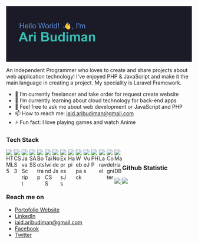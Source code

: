 <img align="center" src="header.png" />

An independent Programmer who loves to create and share projects about web application technology! I've enjoyed PHP & JavaScript and make it the main language in creating a project. My speciality is Laravel Framework.

- 🔭 I’m currently freelancer and take order for request create website 
- 🌱 I’m currently learning about cloud technology for back-end apps
- 💬 Feel free to ask me about web development or JavaScript and PHP
- 📫 How to reach me: iaid.aribudiman@gmail.com
- ⚡ Fun fact: I love playing games and watch Anime

### Tech Stack
<a href="https://github.com/rhyman18">
  <img align="left" alt="HTML 5" title="HTML" width="21px" src="https://cdn-icons-png.flaticon.com/512/732/732212.png" />
  <img align="left" alt="CSS 3" title="CSS" width="21px" src="https://cdn-icons-png.flaticon.com/512/732/732190.png" />
  <img align="left" alt="JavaScript" title="JavaScript" width="21px" src="https://upload.wikimedia.org/wikipedia/commons/9/99/Unofficial_JavaScript_logo_2.svg" />
  <img align="left" alt="SASS" title="SASS (CSS Framework)" width="21px" src="https://cdn-icons-png.flaticon.com/512/919/919831.png" />
  <img align="left" alt="Bootstrap" title="Bootstrap (CSS Framework)" width="21px" src="https://cdn-icons-png.flaticon.com/512/5968/5968672.png" />
  <img align="left" alt="Tailwind CSS" title="Tailwind (CSS Framework)" width="21px" src="https://webtechsurvey.com/s/technologyimages/tailwindcss.svg" />
  <img align="left" alt="NodeJs" title="NodeJs" width="21px" src="https://seeklogo.com/images/N/nodejs-logo-FBE122E377-seeklogo.com.png" />
  <img align="left" alt="ExpressJs" title="ExpressJs (NodeJS HTTP Framework)" width="21px" src="https://www.guayerd.com/wp-content/uploads/2021/04/expressjs-logo.svg" />
  <img align="left" alt="Hapi" title="Hapi (NodeJs HTTP Framework)" width="21px" src="https://avatars.githubusercontent.com/u/3774533" />
  <img align="left" alt="Webpack" title="Webpack" width="21px" src="https://raw.githubusercontent.com/webpack/media/master/logo/icon.png" />
  <img align="left" alt="VueJs" title="VueJs 3 (Javascript Framework)" width="21px" src="https://docs.vuejs.id/images/logo.png" />
  <!-- <img align="left" alt="Nuxt" title="Nuxt (Vue SSR Framework)" width="21px" src="https://nuxt.com/assets/design-kit/logo/icon-green.svg" /> -->
  <!-- <img align="left" alt="React" title="React" width="21px" src="https://cdn.worldvectorlogo.com/logos/react-2.svg" /> -->
  <!-- <img align="left" alt="Next" title="Next (React SSR Framework)" width="21px" src="https://iconape.com/wp-content/files/gm/82643/svg/next-js.svg" /> -->
  <img align="left" alt="PHP" title="PHP" width="21px" src="https://cdn-icons-png.flaticon.com/512/919/919830.png" />
  <img align="left" alt="Laravel" title="Laravel (PHP Framework)" width="21px" src="https://laravel.com/img/logomark.min.svg" />
  <img align="left" alt="CodeIgniter" title="CodeIgniter (PHP Framework)" width="21px" src="https://www.martincap.io/images/icons/devicon/codeigniter/codeigniter-plain.svg" />
  <img align="left" alt="MariaDB" title="MariaDB (Database)" width="21px" src="https://mariadb.com/wp-content/uploads/2019/11/mariadb-logo-vert_white-transparent-300x245.png" />
</a>
<br>
  
### Github Statistic
<div align="left">
  <a href="https://github.com/rhyman18">
    <img height="180em" src="https://github-readme-stats.vercel.app/api?username=rhyman18&count_private=true&show_icons=true&theme=tokyonight" />
    <img height="180em" src="https://github-readme-stats.vercel.app/api/top-langs/?username=rhyman18&layout=compact&theme=tokyonight" />
  </a>
</div>

### Reach me on
- <a href="https://www.aribudiman.site">Portofolio Website</a>
- <a href="https://linkedin.com/in/rhyman18/">LinkedIn</a>
- iaid.aribudiman@gmail.com
- <a href="https://facebook.com/rhyman18">Facebook</a>
- <a href="https://twitter.com/rhyman18">Twitter</a>
